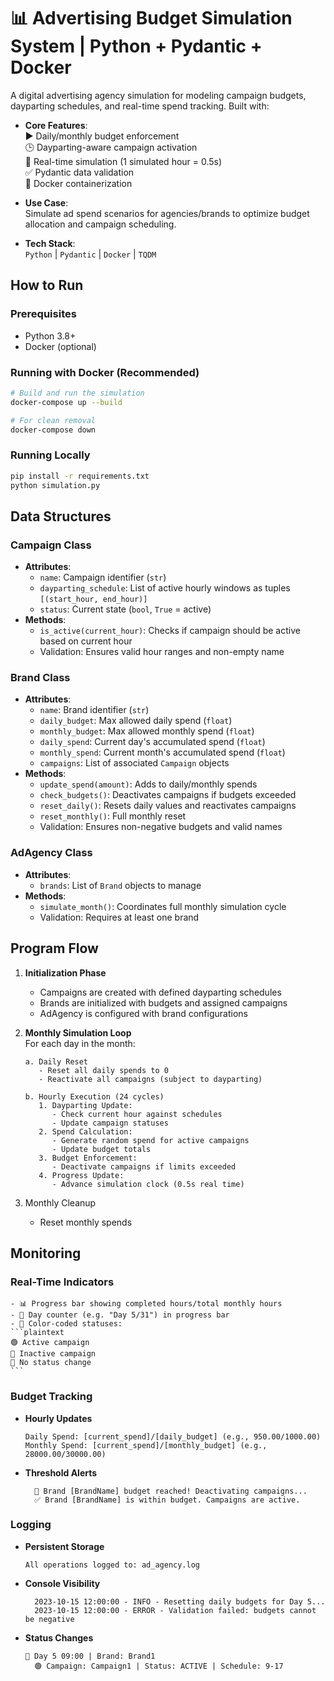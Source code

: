 # 📊 Advertising Budget Simulation System | Python + Pydantic + Docker

A digital advertising agency simulation for modeling campaign budgets, dayparting schedules, and real-time spend tracking. Built with:

- **Core Features**:  
  ▶️ Daily/monthly budget enforcement  
  🕒 Dayparting-aware campaign activation  
  🔄 Real-time simulation (1 simulated hour = 0.5s)  
  ✅ Pydantic data validation  
  🐳 Docker containerization  

- **Use Case**:  
  Simulate ad spend scenarios for agencies/brands to optimize budget allocation and campaign scheduling.

- **Tech Stack**:  
  `Python` | `Pydantic` | `Docker` | `TQDM`

## How to Run

### Prerequisites
- Python 3.8+
- Docker (optional)

### Running with Docker (Recommended)
```bash
# Build and run the simulation
docker-compose up --build

# For clean removal
docker-compose down
```

### Running Locally
```bash 
pip install -r requirements.txt 
python simulation.py
```

## Data Structures

### Campaign Class
- **Attributes**:
  - `name`: Campaign identifier (`str`)
  - `dayparting_schedule`: List of active hourly windows as tuples `[(start_hour, end_hour)]`
  - `status`: Current state (`bool`, `True` = active)
- **Methods**:
  - `is_active(current_hour)`: Checks if campaign should be active based on current hour
  - Validation: Ensures valid hour ranges and non-empty name

### Brand Class
- **Attributes**:
  - `name`: Brand identifier (`str`)
  - `daily_budget`: Max allowed daily spend (`float`)
  - `monthly_budget`: Max allowed monthly spend (`float`)
  - `daily_spend`: Current day's accumulated spend (`float`)
  - `monthly_spend`: Current month's accumulated spend (`float`)
  - `campaigns`: List of associated `Campaign` objects
- **Methods**:
  - `update_spend(amount)`: Adds to daily/monthly spends
  - `check_budgets()`: Deactivates campaigns if budgets exceeded
  - `reset_daily()`: Resets daily values and reactivates campaigns
  - `reset_monthly()`: Full monthly reset
  - Validation: Ensures non-negative budgets and valid names

### AdAgency Class
- **Attributes**:
  - `brands`: List of `Brand` objects to manage
- **Methods**:
  - `simulate_month()`: Coordinates full monthly simulation cycle
  - Validation: Requires at least one brand

## Program Flow

1. **Initialization Phase**  
   - Campaigns are created with defined dayparting schedules  
   - Brands are initialized with budgets and assigned campaigns  
   - AdAgency is configured with brand configurations  

2. **Monthly Simulation Loop**  
   For each day in the month:  
   ```plaintext
   a. Daily Reset
      - Reset all daily spends to 0
      - Reactivate all campaigns (subject to dayparting)
   
   b. Hourly Execution (24 cycles)
      1. Dayparting Update:
         - Check current hour against schedules
         - Update campaign statuses
      2. Spend Calculation:
         - Generate random spend for active campaigns
         - Update budget totals
      3. Budget Enforcement:
         - Deactivate campaigns if limits exceeded
      4. Progress Update:
         - Advance simulation clock (0.5s real time)
    ``` 

3. Monthly Cleanup
    - Reset monthly spends 
     
## Monitoring 

### Real-Time Indicators
    - 📊 Progress bar showing completed hours/total monthly hours 
    - 📅 Day counter (e.g. "Day 5/31") in progress bar 
    - 🎨 Color-coded statuses:
    ```plaintext 
    🟢 Active campaign
    🔴 Inactive campaign
    🔄 No status change
    ```

### Budget Tracking
- **Hourly Updates**  
  ```plaintext
  Daily Spend: [current_spend]/[daily_budget] (e.g., 950.00/1000.00)
  Monthly Spend: [current_spend]/[monthly_budget] (e.g., 28000.00/30000.00)
  ```
- **Threshold Alerts**
  ```plaintext
    🚨 Brand [BrandName] budget reached! Deactivating campaigns...
    ✅ Brand [BrandName] is within budget. Campaigns are active.  
  ```

### Logging 
- **Persistent Storage**
  ```plaintext
  All operations logged to: ad_agency.log
  ```
- **Console Visibility**
  ```plaintext
    2023-10-15 12:00:00 - INFO - Resetting daily budgets for Day 5...
    2023-10-15 12:00:00 - ERROR - Validation failed: budgets cannot be negative
  ```
- **Status Changes**
  ```plaintext
  📅 Day 5 09:00 | Brand: Brand1
    🟢 Campaign: Campaign1 | Status: ACTIVE | Schedule: 9-17
  ```
